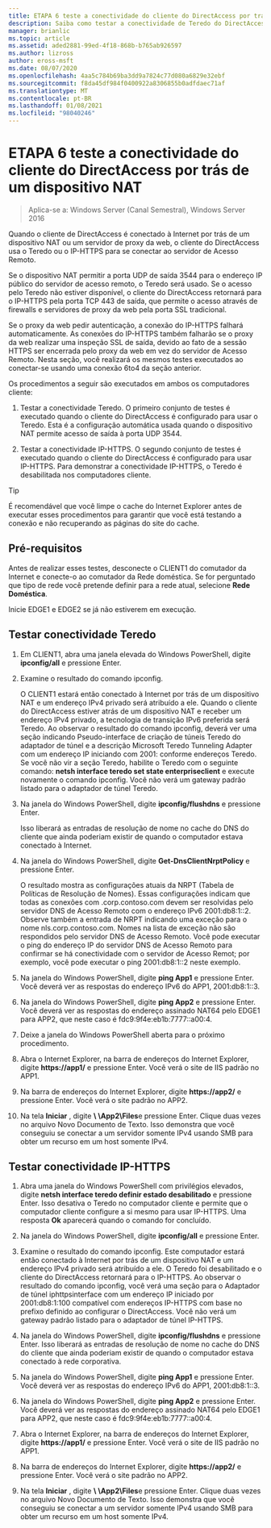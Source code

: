 ```yaml
---
title: ETAPA 6 teste a conectividade do cliente do DirectAccess por trás de um dispositivo NAT
description: Saiba como testar a conectividade de Teredo do DirectAccess e a conectividade IP-HTTPS por trás de um dispositivo NAT.
manager: brianlic
ms.topic: article
ms.assetid: aded2881-99ed-4f18-868b-b765ab926597
ms.author: lizross
author: eross-msft
ms.date: 08/07/2020
ms.openlocfilehash: 4aa5c784b69ba3dd9a7824c77d080a6829e32ebf
ms.sourcegitcommit: f8da45df984f0400922a8306855b0adfdaec71af
ms.translationtype: MT
ms.contentlocale: pt-BR
ms.lasthandoff: 01/08/2021
ms.locfileid: "98040246"
---
```

# <a name="step-6-test-directaccess-client-connectivity-from-behind-a-nat-device"></a>ETAPA 6 teste a conectividade do cliente do DirectAccess por trás de um dispositivo NAT

>Aplica-se a: Windows Server (Canal Semestral), Windows Server 2016

Quando o cliente de DirectAccess é conectado à Internet por trás de um dispositivo NAT ou um servidor de proxy da web, o cliente do DirectAccess usa o Teredo ou o IP-HTTPS para se conectar ao servidor de Acesso Remoto.

Se o dispositivo NAT permitir a porta UDP de saída 3544 para o endereço IP público do servidor de acesso remoto, o Teredo será usado. Se o acesso pelo Teredo não estiver disponível, o cliente do DirectAccess retornará para o IP-HTTPS pela porta TCP 443 de saída, que permite o acesso através de firewalls e servidores de proxy da web pela porta SSL tradicional.

Se o proxy da web pedir autenticação, a conexão do IP-HTTPS falhará automaticamente. As conexões do IP-HTTPS também falharão se o proxy da web realizar uma inspeção SSL de saída, devido ao fato de a sessão HTTPS ser encerrada pelo proxy da web em vez do servidor de Acesso Remoto. Nesta seção, você realizará os mesmos testes executados ao conectar-se usando uma conexão 6to4 da seção anterior.

Os procedimentos a seguir são executados em ambos os computadores cliente:

1. Testar a conectividade Teredo. O primeiro conjunto de testes é executado quando o cliente do DirectAccess é configurado para usar o Teredo. Esta é a configuração automática usada quando o dispositivo NAT permite acesso de saída à porta UDP 3544.

2. Testar a conectividade IP-HTTPS. O segundo conjunto de testes é executado quando o cliente do DirectAccess é configurado para usar IP-HTTPS. Para demonstrar a conectividade IP-HTTPS, o Teredo é desabilitada nos computadores cliente.

> [!TIP]
> É recomendável que você limpe o cache do Internet Explorer antes de executar esses procedimentos para garantir que você está testando a conexão e não recuperando as páginas do site do cache.

## <a name="prerequisites"></a>Pré-requisitos

Antes de realizar esses testes, desconecte o CLIENT1 do comutador da Internet e conecte-o ao comutador da Rede doméstica. Se for perguntado que tipo de rede você pretende definir para a rede atual, selecione **Rede Doméstica**.

Inicie EDGE1 e EDGE2 se já não estiverem em execução.

## <a name="test-teredo-connectivity"></a>Testar conectividade Teredo

1. Em CLIENT1, abra uma janela elevada do Windows PowerShell, digite **ipconfig/all** e pressione Enter.

2. Examine o resultado do comando ipconfig.

   O CLIENT1 estará então conectado à Internet por trás de um dispositivo NAT e um endereço IPv4 privado será atribuído a ele. Quando o cliente do DirectAccess estiver atrás de um dispositivo NAT e receber um endereço IPv4 privado, a tecnologia de transição IPv6 preferida será Teredo. Ao observar o resultado do comando ipconfig, deverá ver uma seção indicando Pseudo-interface de criação de túneis Teredo do adaptador de túnel e a descrição Microsoft Teredo Tunneling Adapter com um endereço IP iniciando com 2001: conforme endereços Teredo. Se você não vir a seção Teredo, habilite o Teredo com o seguinte comando: **netsh interface teredo set state enterpriseclient** e execute novamente o comando ipconfig. Você não verá um gateway padrão listado para o adaptador de túnel Teredo.

3. Na janela do Windows PowerShell, digite **ipconfig/flushdns** e pressione Enter.

   Isso liberará as entradas de resolução de nome no cache do DNS do cliente que ainda poderiam existir de quando o computador estava conectado à Internet.

4. Na janela do Windows PowerShell, digite **Get-DnsClientNrptPolicy** e pressione Enter.

   O resultado mostra as configurações atuais da NRPT (Tabela de Políticas de Resolução de Nomes). Essas configurações indicam que todas as conexões com .corp.contoso.com devem ser resolvidas pelo servidor DNS de Acesso Remoto com o endereço IPv6 2001:db8:1::2. Observe também a entrada de NRPT indicando uma exceção para o nome nls.corp.contoso.com. Nomes na lista de exceção não são respondidos pelo servidor DNS de Acesso Remoto. Você pode executar o ping do endereço IP do servidor DNS de Acesso Remoto para confirmar se há conectividade com o servidor de Acesso Remot; por exemplo, você pode executar o ping 2001:db8:1::2 neste exemplo.

5. Na janela do Windows PowerShell, digite **ping App1** e pressione Enter. Você deverá ver as respostas do endereço IPv6 do APP1, 2001:db8:1::3.

6. Na janela do Windows PowerShell, digite **ping App2** e pressione Enter. Você deverá ver as respostas do endereço assinado NAT64 pelo EDGE1 para APP2, que neste caso é fdc9:9f4e:eb1b:7777::a00:4.

7. Deixe a janela do Windows PowerShell aberta para o próximo procedimento.

8. Abra o Internet Explorer, na barra de endereços do Internet Explorer, digite **https://app1/** e pressione Enter. Você verá o site de IIS padrão no APP1.

9. Na barra de endereços do Internet Explorer, digite **https://app2/** e pressione Enter. Você verá o site padrão no APP2.

10. Na tela **Iniciar** , digite <strong> \\ \App2\Files</strong>e pressione Enter. Clique duas vezes no arquivo Novo Documento de Texto. Isso demonstra que você conseguiu se conectar a um servidor somente IPv4 usando SMB para obter um recurso em um host somente IPv4.

## <a name="test-ip-https-connectivity"></a>Testar conectividade IP-HTTPS

1. Abra uma janela do Windows PowerShell com privilégios elevados, digite **netsh interface teredo definir estado desabilitado** e pressione Enter. Isso desativa o Teredo no computador cliente e permite que o computador cliente configure a si mesmo para usar IP-HTTPS. Uma resposta **Ok** aparecerá quando o comando for concluído.

2. Na janela do Windows PowerShell, digite **ipconfig/all** e pressione Enter.

3. Examine o resultado do comando ipconfig. Este computador estará então conectado à Internet por trás de um dispositivo NAT e um endereço IPv4 privado será atribuído a ele. O Teredo foi desabilitado e o cliente do DirectAccess retornará para o IP-HTTPS. Ao observar o resultado do comando ipconfig, você verá uma seção para o Adaptador de túnel iphttpsinterface com um endereço IP iniciado por 2001:db8:1:100 compatível com endereços IP-HTTPS com base no prefixo definido ao configurar o DirectAccess. Você não verá um gateway padrão listado para o adaptador de túnel IP-HTTPS.

4. Na janela do Windows PowerShell, digite **ipconfig/flushdns** e pressione Enter. Isso liberará as entradas de resolução de nome no cache do DNS do cliente que ainda poderiam existir de quando o computador estava conectado à rede corporativa.

5. Na janela do Windows PowerShell, digite **ping App1** e pressione Enter. Você deverá ver as respostas do endereço IPv6 do APP1, 2001:db8:1::3.

6. Na janela do Windows PowerShell, digite **ping App2** e pressione Enter. Você deverá ver as respostas do endereço assinado NAT64 pelo EDGE1 para APP2, que neste caso é fdc9:9f4e:eb1b:7777::a00:4.

7. Abra o Internet Explorer, na barra de endereços do Internet Explorer, digite **https://app1/** e pressione Enter. Você verá o site de IIS padrão no APP1.

8. Na barra de endereços do Internet Explorer, digite **https://app2/** e pressione Enter. Você verá o site padrão no APP2.

9. Na tela **Iniciar** , digite <strong> \\ \App2\Files</strong>e pressione Enter. Clique duas vezes no arquivo Novo Documento de Texto. Isso demonstra que você conseguiu se conectar a um servidor somente IPv4 usando SMB para obter um recurso em um host somente IPv4.
